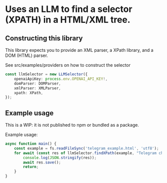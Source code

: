 # Uses an LLM to find a selector (XPATH) in a HTML/XML tree.

## Constructing this library

This library expects you to provide an XML parser, a XPath library, and a DOM (HTML) parser.

See src/examples/providers on how to construct the selector

```ts
const llmSelector = new LLMSelector({
    openaiApiKey: process.env.OPENAI_API_KEY!,
    domParser: DOMParser,
    xmlParser: XMLParser,
    xpath: XPath,
});
```

## Example usage

This is a WIP: it is not published to npm or bundled as a package.

Example usage:

```ts
async function main() {
    const example = fs.readFileSync('telegram_example.html', 'utf8');
    for await (const res of llmSelector.findXPath(example, "Telegram chat page", "input field for message")) {
        console.log(JSON.stringify(res));
        await res.save();
        return;
    }
}
```